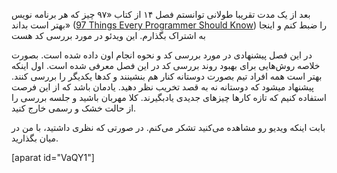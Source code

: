 بعد از یک مدت تقریبا طولانی توانستم فصل ۱۴ از کتاب «۹۷ چیز که هر برنامه نویس بهتر است بداند» ([97 Things Every Programmer Should Know]) را ضبط کنم و اینجا به اشتراک بگذارم. این ویدئو در مورد بررسی کد هست


در این فصل پیشنهادی در مورد بررسی کد و نحوه انجام اون داده شده است. بصورت خلاصه روش‌هایی برای بهبود روند بررسی کد در این فصل معرفی شده است. اول اینکه بهتر است همه افراد تیم بصورت دوستانه کنار هم بنشینند و کدها یکدیگر را بررسی کنند. پیشنهاد میشود که دوستانه نه به قصد تخریب نظر دهید. یادمان باشد که از این فرصت استفاده کنیم که تازه کارها چیزهای جدیدی یادبگیرند. کلا مهربان باشید و جلسه بررسی را از حالت خشک و رسمی خارج کنید.

بابت اینکه ویدیو رو مشاهده می‌کنید تشکر می‌کنم. در صورتی که نظری داشتید، با من در میان بگذارید.

[aparat id="VaQY1"]

[97 Things Every Programmer Should Know]:https://www.gitbook.com/book/97-things-every-x-should-know/97-things-every-programmer-should-know/details
